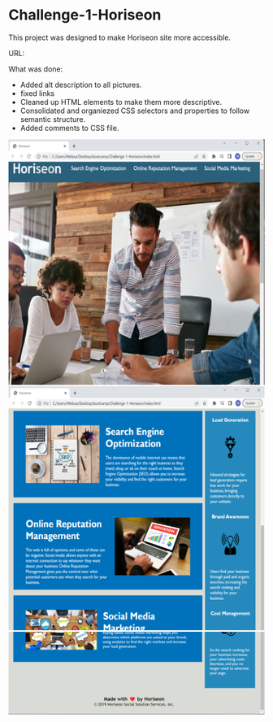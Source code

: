# Challenge-1-Horiseon

This project was designed to make Horiseon site more accessible. 

URL:


What was done: 
- Added alt description to all pictures. 
- fixed links
- Cleaned up HTML elements to make them more descriptive. 
- Consolidated and organiezed CSS selectors and properties to follow semantic structure. 
- Added comments to CSS file.

![screenshot 1](assets/Images/Screenshot%201.png)
![screenshot 2](assets/Images/Screenshot%202.png)
![screenshot 3](assets/Images/Screenshot%203.png)
